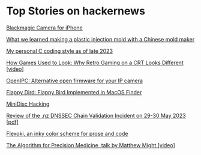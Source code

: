 # Top Stories on hackernews <br />
[Blackmagic Camera for iPhone](https://www.blackmagicdesign.com/products/blackmagiccamera)

[What we learned making a plastic injection mold with a Chinese mold maker](https://www.airgradient.com/blog/lessons-learned-plastic-injection-mold-making/)

[My personal C coding style as of late 2023](https://nullprogram.com/blog/2023/10/08/)

[How Games Used to Look: Why Retro Gaming on a CRT Looks Different [video]](https://www.youtube.com/watch?v=puksg4iD3RY)

[OpenIPC: Alternative open firmware for your IP camera](https://github.com/OpenIPC)

[Flappy Dird: Flappy Bird Implemented in MacOS Finder](https://eieio.games/nonsense/game-11-flappy-bird-finder/)

[MiniDisc Hacking](https://www.sharoma.com/minidisc/hacking.htm)

[Review of the .nz DNSSEC Chain Validation Incident on 29-30 May 2023 [pdf]](https://internetnz.nz/assets/Archives/External-report-on-nz-DNSSEC-chain-validation-incident-on-May-2023.pdf)

[Flexoki, an inky color scheme for prose and code](https://stephango.com/flexoki)

[The Algorithm for Precision Medicine, talk by Matthew Might [video]](https://www.youtube.com/watch?v=tRt1Rxru3T0#t=7h29m55s)
